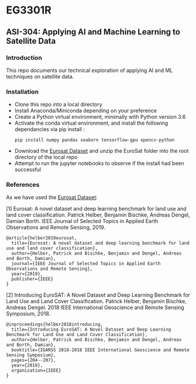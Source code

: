 # EG3301R

## ASI-304: Applying AI and Machine Learning to Satellite Data

### Introduction
This repo documents our technical exploration of applying AI and ML techniques on satellite data.

### Installation

* Clone this repo into a local directory
* Install Anaconda/Miniconda depending on your preference
* Create a Python virtual environment, minimally with Python version 3.6
* Activate the conda virtual environment, and install the following dependancies via pip install : 
  ``` 
  pip install numpy pandas seaborn tensorflow-gpu opencv-python
  ```
* Download the [Eurosat Dataset](https://github.com/phelber/EuroSAT) and unzip the EuroSat folder into the root directory of the local repo
* Attempt to run the jupyter notebooks to observe if the install had been successful

### References

As we have used the [Eurosat Dataset](https://github.com/phelber/EuroSAT): 

[1] Eurosat: A novel dataset and deep learning benchmark for land use and land cover classification. Patrick Helber, Benjamin Bischke, Andreas Dengel, Damian Borth. IEEE Journal of Selected Topics in Applied Earth Observations and Remote Sensing, 2019.

```
@article{helber2019eurosat,
  title={Eurosat: A novel dataset and deep learning benchmark for land use and land cover classification},
  author={Helber, Patrick and Bischke, Benjamin and Dengel, Andreas and Borth, Damian},
  journal={IEEE Journal of Selected Topics in Applied Earth Observations and Remote Sensing},
  year={2019},
  publisher={IEEE}
}
```

[2] Introducing EuroSAT: A Novel Dataset and Deep Learning Benchmark for Land Use and Land Cover Classification. Patrick Helber, Benjamin Bischke, Andreas Dengel. 2018 IEEE International Geoscience and Remote Sensing Symposium, 2018.

```
@inproceedings{helber2018introducing,
  title={Introducing EuroSAT: A Novel Dataset and Deep Learning Benchmark for Land Use and Land Cover Classification},
  author={Helber, Patrick and Bischke, Benjamin and Dengel, Andreas and Borth, Damian},
  booktitle={IGARSS 2018-2018 IEEE International Geoscience and Remote Sensing Symposium},
  pages={204--207},
  year={2018},
  organization={IEEE}
}
```
